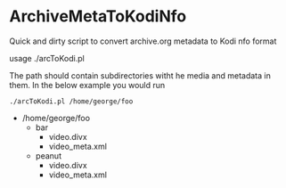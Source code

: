 # ArchiveMetaToKodiNfo
Quick and dirty script to convert archive.org metadata to Kodi nfo format

usage ./arcToKodi.pl <path>

The path should contain subdirectories witht he media and metadata in them. In the below example you would run 
```
./arcToKodi.pl /home/george/foo
```
  
* /home/george/foo
  * bar
    * video.divx
    * video_meta.xml
  * peanut
    * video.divx
    * video_meta.xml
